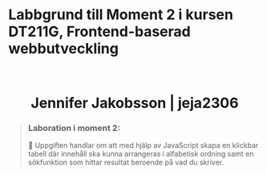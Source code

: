 # Labbgrund till Moment 2 i kursen DT211G, Frontend-baserad webbutveckling
<br>
<h1 align="center">
  Jennifer Jakobsson | jeja2306
</h1>

>### Laboration i moment 2:
>
>:radio_button: Uppgiften handlar om att med hjälp av JavaScript skapa en klickbar tabell där 
innehåll ska kunna arrangeras i alfabetisk ordning samt en sökfunktion som hittar resultat beroende på vad du skriver.